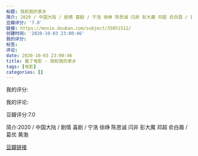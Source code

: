 ```yaml
---
标题: 我和我的家乡
简介: 2020 / 中国大陆 / 剧情 喜剧 / 宁浩 徐峥 陈思诚 闫非 彭大魔 邓超 俞白眉 / 葛优 黄渤
豆瓣评分: '7.0'
链接: https://movie.douban.com/subject/35051512/
创建时间: '2020-10-03 23:00:46'
我的评分:
标签:
评论:
date: 2020-10-03 23:00:46
title: 看了电影 - 我和我的家乡
tags: [电影]
categories: []
---
```


我的评分:

我的评论:

豆瓣评分:7.0

简介:2020 / 中国大陆 / 剧情 喜剧 / 宁浩 徐峥 陈思诚 闫非 彭大魔 邓超 俞白眉 / 葛优 黄渤

[豆瓣链接](https://movie.douban.com/subject/35051512/)

